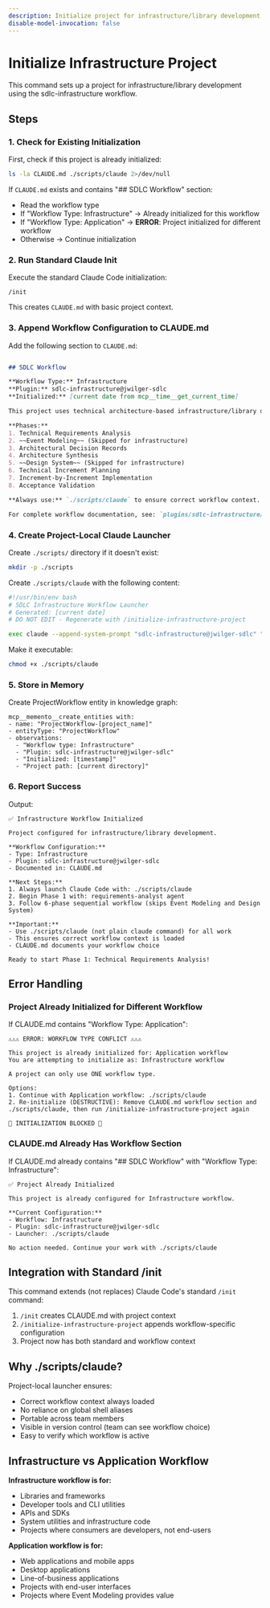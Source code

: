 ```yaml
---
description: Initialize project for infrastructure/library development workflow
disable-model-invocation: false
---
```


# Initialize Infrastructure Project

This command sets up a project for infrastructure/library development using the sdlc-infrastructure workflow.

## Steps

### 1. Check for Existing Initialization

First, check if this project is already initialized:

```bash
ls -la CLAUDE.md ./scripts/claude 2>/dev/null
```

If `CLAUDE.md` exists and contains "## SDLC Workflow" section:
- Read the workflow type
- If "Workflow Type: Infrastructure" → Already initialized for this workflow
- If "Workflow Type: Application" → **ERROR**: Project initialized for different workflow
- Otherwise → Continue initialization

### 2. Run Standard Claude Init

Execute the standard Claude Code initialization:

```
/init
```

This creates `CLAUDE.md` with basic project context.

### 3. Append Workflow Configuration to CLAUDE.md

Add the following section to `CLAUDE.md`:

```markdown

## SDLC Workflow

**Workflow Type:** Infrastructure
**Plugin:** sdlc-infrastructure@jwilger-sdlc
**Initialized:** [current date from mcp__time__get_current_time]

This project uses technical architecture-based infrastructure/library development workflow.

**Phases:**
1. Technical Requirements Analysis
2. ~~Event Modeling~~ (Skipped for infrastructure)
3. Architectural Decision Records
4. Architecture Synthesis
5. ~~Design System~~ (Skipped for infrastructure)
6. Technical Increment Planning
7. Increment-by-Increment Implementation
8. Acceptance Validation

**Always use:** `./scripts/claude` to ensure correct workflow context.

For complete workflow documentation, see: `plugins/sdlc-infrastructure/system-prompt.md`
```

### 4. Create Project-Local Claude Launcher

Create `./scripts/` directory if it doesn't exist:

```bash
mkdir -p ./scripts
```

Create `./scripts/claude` with the following content:

```bash
#!/usr/bin/env bash
# SDLC Infrastructure Workflow Launcher
# Generated: [current date]
# DO NOT EDIT - Regenerate with /initialize-infrastructure-project

exec claude --append-system-prompt "sdlc-infrastructure@jwilger-sdlc" "$@"
```

Make it executable:

```bash
chmod +x ./scripts/claude
```

### 5. Store in Memory

Create ProjectWorkflow entity in knowledge graph:

```
mcp__memento__create_entities with:
- name: "ProjectWorkflow-[project_name]"
- entityType: "ProjectWorkflow"
- observations:
  - "Workflow type: Infrastructure"
  - "Plugin: sdlc-infrastructure@jwilger-sdlc"
  - "Initialized: [timestamp]"
  - "Project path: [current directory]"
```

### 6. Report Success

Output:

```
✅ Infrastructure Workflow Initialized

Project configured for infrastructure/library development.

**Workflow Configuration:**
- Type: Infrastructure
- Plugin: sdlc-infrastructure@jwilger-sdlc
- Documented in: CLAUDE.md

**Next Steps:**
1. Always launch Claude Code with: ./scripts/claude
2. Begin Phase 1 with: requirements-analyst agent
3. Follow 6-phase sequential workflow (skips Event Modeling and Design System)

**Important:**
- Use ./scripts/claude (not plain claude command) for all work
- This ensures correct workflow context is loaded
- CLAUDE.md documents your workflow choice

Ready to start Phase 1: Technical Requirements Analysis!
```

## Error Handling

### Project Already Initialized for Different Workflow

If CLAUDE.md contains "Workflow Type: Application":

```
⚠️⚠️⚠️ ERROR: WORKFLOW TYPE CONFLICT ⚠️⚠️⚠️

This project is already initialized for: Application workflow
You are attempting to initialize as: Infrastructure workflow

A project can only use ONE workflow type.

Options:
1. Continue with Application workflow: ./scripts/claude
2. Re-initialize (DESTRUCTIVE): Remove CLAUDE.md workflow section and ./scripts/claude, then run /initialize-infrastructure-project again

🛑 INITIALIZATION BLOCKED 🛑
```

### CLAUDE.md Already Has Workflow Section

If CLAUDE.md already contains "## SDLC Workflow" with "Workflow Type: Infrastructure":

```
✅ Project Already Initialized

This project is already configured for Infrastructure workflow.

**Current Configuration:**
- Workflow: Infrastructure
- Plugin: sdlc-infrastructure@jwilger-sdlc
- Launcher: ./scripts/claude

No action needed. Continue your work with ./scripts/claude
```

## Integration with Standard /init

This command extends (not replaces) Claude Code's standard `/init` command:

1. `/init` creates CLAUDE.md with project context
2. `/initialize-infrastructure-project` appends workflow-specific configuration
3. Project now has both standard and workflow context

## Why ./scripts/claude?

Project-local launcher ensures:
- Correct workflow context always loaded
- No reliance on global shell aliases
- Portable across team members
- Visible in version control (team can see workflow choice)
- Easy to verify which workflow is active

## Infrastructure vs Application Workflow

**Infrastructure workflow is for:**
- Libraries and frameworks
- Developer tools and CLI utilities
- APIs and SDKs
- System utilities and infrastructure code
- Projects where consumers are developers, not end-users

**Application workflow is for:**
- Web applications and mobile apps
- Desktop applications
- Line-of-business applications
- Projects with end-user interfaces
- Projects where Event Modeling provides value
